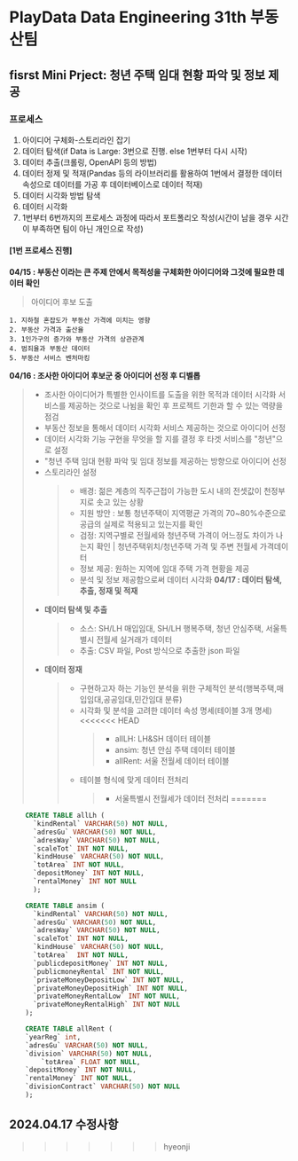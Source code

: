 ﻿# PlayData Data Engineering 31th 부동산팀

## fisrst Mini Prject: 청년 주택 임대 현황 파악 및 정보 제공
### 프로세스
  1. 아이디어 구체화-스토리라인 잡기
  2. 데이터 탐색(if Data is Large: 3번으로 진행.  else 1번부터 다시 시작)
  3. 데이터 추출(크롤링, OpenAPI 등의 방법) 
  4. 데이터 정제 및 적재(Pandas 등의 라이브러리를 활용하여 1번에서 결정한 데이터 속성으로 데이터를 가공 후 데이터베이스로 데이터 적재)
  5. 데이터 시각화 방법 탐색
  6. 데이터 시각화
  7. 1번부터 6번까지의 프로세스 과정에 따라서 포트폴리오 작성(시간이 남을 경우 시간이 부족하면 팀이 아닌 개인으로 작성)

#### [1번 프로세스 진행]  
**04/15 : 부동산 이라는 큰 주제 안에서 목적성을 구체화한 아이디어와 그것에 필요한 데이터 확인**  
> 아이디어 후보 도출

    1. 지하철 혼잡도가 부동산 가격에 미치는 영향
    2. 부동산 가격과 출산율
    3. 1인가구의 증가와 부동산 가격의 상관관계
    4. 범죄율과 부동산 데이터
    5. 부동산 서비스 벤처마킹
  
**04/16 : 조사한 아이디어 후보군 중 아이디어 선정 후 디벨롭**
> - 조사한 아이디어가 특별한 인사이트를 도출을 위한 목적과 데이터 시각화 서비스를 제공하는 것으로 나뉨을 확인 후 프로젝트 기한과 할 수 있는 역량을 점검
> - 부동산 정보을 통해서 데이터 시각화 서비스 제공하는 것으로 아이디어 선정
> - 데이터 시각화 기능 구현을 무엇을 할 지를 결정 후 타겟 서비스를 "청년"으로 설정
> - "청년 주택 임대 현황 파악 및 임대 정보를 제공하는 방향으로 아이디어 선정
> - 스토리라인 설정
>   > - 배경: 젊은 계층의 직주근접이 가능한 도시 내의 전셋값이 천정부지로 솟고 있는 상황
>   > - 지원 방안 : 보통 청년주택이 지역평균 가격의 70~80%수준으로 공급의 실제로 적용되고 있는지를 확인
>   > - 검정: 지역구별로 전월세와 청년주택 가격이 어느정도 차이가 나는지 확인 | 청년주택위치/청년주택 가격 및 주변 전월세 가격데이터
>   > - 정보 제공: 원하는 지역에 임대 주택 가격 현황을 제공
>   > - 분석 및 정보 제공함으로써 데이터 시각화
**04/17 : 데이터 탐색, 추출, 정재 및 적재**
> - **데이터 탐색 및 추출** 
>   > - 소스: SH/LH 매입임대, SH/LH 행복주택, 청년 안심주택, 서울특별시 전월세 실거래가 데이터
>   > - 추출: CSV 파일, Post 방식으로 추출한 json 파일
> - **데이터 정재**
>   > - 구현하고자 하는 기능인 분석을 위한 구체적인 분석(행복주택,매입임대,공공임대,민간임대 분류)
>   > - 시각화 및 분석을 고려한 데이터 속성 명세(테이블 3개 명세)
<<<<<<< HEAD
>   >   > - allLH: LH&SH 데이터 테이블
>   >   > - ansim: 청년 안심 주택 데이터 테이블
>   >   > - allRent: 서울 전월세 데이터 테이블
>   > - 테이블 형식에 맞게 데이터 전처리
>   >   > - 서울특별시 전월세가 데이터 전처리
=======
```sql
    CREATE TABLE allLh (  
      `kindRental` VARCHAR(50) NOT NULL, 
      `adresGu` VARCHAR(50) NOT NULL, 
      `adresWay` VARCHAR(50) NOT NULL, 
      `scaleTot` INT NOT NULL, 
      `kindHouse` VARCHAR(50) NOT NULL,
      `totArea` INT NOT NULL,
      `depositMoney` INT NOT NULL,
      `rentalMoney` INT NOT NULL
      );
```
```sql
    CREATE TABLE ansim (
	  `kindRental` VARCHAR(50) NOT NULL,
	  `adresGu` VARCHAR(50) NOT NULL,
	  `adresWay` VARCHAR(50) NOT NULL,
	  `scaleTot` INT NOT NULL,
	  `kindHouse` VARCHAR(50) NOT NULL,
	  `totArea`  INT NOT NULL,
	  `publicdepositMoney` INT NOT NULL,
	  `publicmoneyRental` INT NOT NULL,
	  `privateMoneyDepositLow` INT NOT NULL,
	  `privateMoneyDepositHigh` INT NOT NULL,
	  `privateMoneyRentalLow` INT NOT NULL,
	  `privateMoneyRentalHigh` INT NOT NULL
    );
```
```sql
    CREATE TABLE allRent (
    `yearReg` int, 
    `adresGu` VARCHAR(50) NOT NULL, 
    `division` VARCHAR(50) NOT NULL,
		`totArea` FLOAT NOT NULL, 
    `depositMoney` INT NOT NULL,
    `rentalMoney` INT NOT NULL,
    `divisionContract` VARCHAR(50) NOT NULL
    );
```
    
2024.04.17 수정사항
- 

>>>>>>> hyeonji
